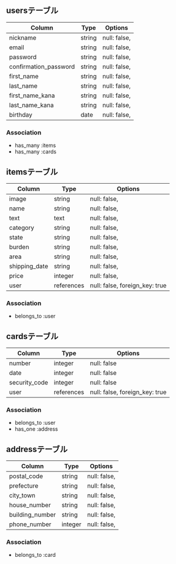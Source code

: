 ## usersテーブル

| Column                  | Type       | Options                        |
| ------                  | ---------- | ------------------------------ |
| nickname                | string     | null: false,                   |
| email                   | string     | null: false,                   |
| password                | string     | null: false,                   |
| confirmation_password   | string     | null: false,                   |
| first_name              | string     | null: false,                   |
| last_name               | string     | null: false,                   |
| first_name_kana         | string     | null: false,                   |
| last_name_kana          | string     | null: false,                   |
| birthday                | date       | null: false,                   |


### Association
- has_many :items
- has_many :cards

## itemsテーブル

| Column           | Type         | Options                        |
| ------           | ----------   | ------------------------------ |
| image            | string       | null: false,                   |
| name             | string       | null: false,                   |
| text             | text         | null: false,                   |
| category         | string       | null: false,                   |
| state            | string       | null: false,                   |
| burden           | string       | null: false,                   |
| area             | string       | null: false,                   |
| shipping_date    | string       | null: false,                   |
| price            | integer      | null: false,                   |
| user             | references   | null: false, foreign_key: true |

### Association
- belongs_to :user

## cardsテーブル

| Column         | Type        | Options                        |
| ------         | ----------  | ------------------------------ |
| number         | integer     | null: false                    |
| date           | integer     | null: false                    |
| security_code  | integer     | null: false                    |
| user           | references  | null: false, foreign_key: true |

### Association
- belongs_to :user
- has_one :address

## addressテーブル

| Column              | Type         | Options                   |
| ------              | ----------   | --------------------------|
| postal_code         | string       | null: false,              |
| prefecture          | string       | null: false,              |
| city_town           | string       | null: false,              |
| house_number        | string       | null: false,              |
| building_number     | string       | null: false,              |
| phone_number        | integer      | null: false,              |

### Association
- belongs_to :card